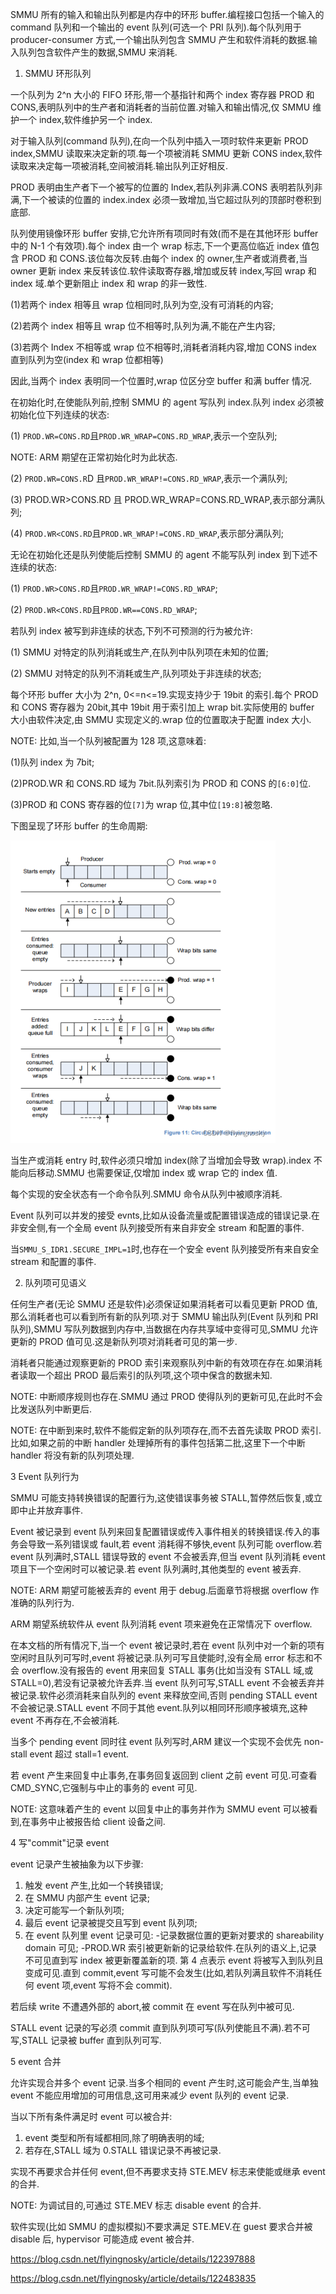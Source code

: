 
SMMU 所有的输入和输出队列都是内存中的环形 buffer.编程接口包括一个输入的 command 队列和一个输出的 event 队列(可选一个 PRI 队列).每个队列用于 producer-consumer 方式,一个输出队列包含 SMMU 产生和软件消耗的数据.输入队列包含软件产生的数据,SMMU 来消耗.

1. SMMU 环形队列

一个队列为 2^n 大小的 FIFO 环形,带一个基指针和两个 index 寄存器 PROD 和 CONS,表明队列中的生产者和消耗者的当前位置.对输入和输出情况,仅 SMMU 维护一个 index,软件维护另一个 index.

对于输入队列(command 队列),在向一个队列中插入一项时软件来更新 PROD index,SMMU 读取来决定新的项.每一个项被消耗 SMMU 更新 CONS index,软件读取来决定每一项被消耗,空间被消耗.输出队列正好相反.

PROD 表明由生产者下一个被写的位置的 Index,若队列非满.CONS 表明若队列非满,下一个被读的位置的 index.index 必须一致增加,当它超过队列的顶部时卷积到底部.

队列使用镜像环形 buffer 安排,它允许所有项同时有效(而不是在其他环形 buffer 中的 N-1 个有效项).每个 index 由一个 wrap 标志,下一个更高位临近 index 值包含 PROD 和 CONS.该位每次反转.由每个 index 的 owner,生产者或消费者,当 owner 更新 index 来反转该位.软件读取寄存器,增加或反转 index,写回 wrap 和 index 域.单个更新阻止 index 和 wrap 的非一致性.

(1)若两个 index 相等且 wrap 位相同时,队列为空,没有可消耗的内容;

(2)若两个 index 相等且 wrap 位不相等时,队列为满,不能在产生内容;

(3)若两个 Index 不相等或 wrap 位不相等时,消耗者消耗内容,增加 CONS index 直到队列为空(index 和 wrap 位都相等)

因此,当两个 index 表明同一个位置时,wrap 位区分空 buffer 和满 buffer 情况.

在初始化时,在使能队列前,控制 SMMU 的 agent 写队列 index.队列 index 必须被初始化位下列连续的状态:

(1) `PROD.WR=CONS.RD`且`PROD.WR_WRAP=CONS.RD_WRAP`,表示一个空队列;

NOTE: ARM 期望在正常初始化时为此状态.

(2) `PROD.WR=CONS.R`D 且`PROD.WR_WRAP!=CONS.RD_WRAP`,表示一个满队列;

(3) PROD.WR>CONS.RD 且 PROD.WR_WRAP=CONS.RD_WRAP,表示部分满队列;

(4) `PROD.WR<CONS.RD`且`PROD.WR_WRAP!=CONS.RD_WRAP`,表示部分满队列;

无论在初始化还是队列使能后控制 SMMU 的 agent 不能写队列 index 到下述不连续的状态:

(1) `PROD.WR>CONS.RD`且`PROD.WR_WRAP!=CONS.RD_WRAP`;

(2) `PROD.WR<CONS.RD`且`PROD.WR==CONS.RD_WRAP`;

若队列 index 被写到非连续的状态,下列不可预测的行为被允许:

(1) SMMU 对特定的队列消耗或生产,在队列中队列项在未知的位置;

(2) SMMU 对特定的队列不消耗或生产,队列项处于非连续的状态;

每个环形 buffer 大小为 2^n, 0<=n<=19.实现支持少于 19bit 的索引.每个 PROD 和 CONS 寄存器为 20bit,其中 19bit 用于索引加上 wrap bit.实际使用的 buffer 大小由软件决定,由 SMMU 实现定义的.wrap 位的位置取决于配置 index 大小.

NOTE: 比如,当一个队列被配置为 128 项,这意味着:

(1)队列 index 为 7bit;

(2)PROD.WR 和 CONS.RD 域为 7bit.队列索引为 PROD 和 CONS 的`[6:0]`位.

(3)PROD 和 CONS 寄存器的位`[7]`为 wrap 位,其中位`[19:8]`被忽略.

下图呈现了环形 buffer 的生命周期:

![2022-08-15-16-23-49.png](./images/2022-08-15-16-23-49.png)

当生产或消耗 entry 时,软件必须只增加 index(除了当增加会导致 wrap).index 不能向后移动.SMMU 也需要保证,仅增加 index 或 wrap 它的 index 值.

每个实现的安全状态有一个命令队列.SMMU 命令从队列中被顺序消耗.

Event 队列可以并发的接受 evnts,比如从设备流量或配置错误造成的错误记录.在非安全侧,有一个全局 event 队列接受所有来自非安全 stream 和配置的事件.

当`SMMU_S_IDR1.SECURE_IMPL=1`时,也存在一个安全 event 队列接受所有来自安全 stream 和配置的事件.

2. 队列项可见语义

任何生产者(无论 SMMU 还是软件)必须保证如果消耗者可以看见更新 PROD 值,那么消耗者也可以看到所有新的队列项.对于 SMMU 输出队列(Event 队列和 PRI 队列),SMMU 写队列数据到内存中,当数据在内存共享域中变得可见,SMMU 允许更新的 PROD 值可见.这是新队列项对消耗者可见的第一步.

消耗者只能通过观察更新的 PROD 索引来观察队列中新的有效项在存在.如果消耗者读取一个超出 PROD 最后索引的队列项,这个项中保含的数据未知.

NOTE: 中断顺序规则也存在.SMMU 通过 PROD 使得队列的更新可见,在此时不会比发送队列中断更后.

NOTE: 在中断到来时,软件不能假定新的队列项存在,而不去首先读取 PROD 索引.比如,如果之前的中断 handler 处理掉所有的事件包括第二批,这里下一个中断 handler 将没有新的队列项处理.

3 Event 队列行为

SMMU 可能支持转换错误的配置行为,这使错误事务被 STALL,暂停然后恢复,或立即中止并放弃事件.

Event 被记录到 event 队列来回复配置错误或传入事件相关的转换错误.传入的事务会导致一系列错误或 fault,若 event 消耗得不够快,event 队列可能 overflow.若 event 队列满时,STALL 错误导致的 event 不会被丢弃,但当 event 队列消耗 event 项且下一个空闲时可以被记录.若 event 队列满时,其他类型的 event 被丢弃.

NOTE: ARM 期望可能被丢弃的 event 用于 debug.后面章节将根据 overflow 作准确的队列行为.

ARM 期望系统软件从 event 队列消耗 event 项来避免在正常情况下 overflow.

在本文档的所有情况下,当一个 event 被记录时,若在 event 队列中对一个新的项有空闲时且队列可写时,event 将被记录.队列可写且使能时,没有全局 error 标志和不会 overflow.没有报告的 event 用来回复 STALL 事务(比如当没有 STALL 域,或 STALL=0),若没有记录被允许丢弃.当 event 队列可写,STALL event 不会被丢弃并被记录.软件必须消耗来自队列的 event 来释放空间,否则 pending STALL event 不会被记录.STALL event 不同于其他 event.队列以相同环形顺序被填充,这种 event 不再存在,不会被消耗.

当多个 pending event 同时往 event 队列写时,ARM 建议一个实现不会优先 non-stall event 超过 stall=1 event.

若 event 产生来回复中止事务,在事务回复返回到 client 之前 event 可见.可查看 CMD_SYNC,它强制与中止的事务的 event 可见.

NOTE: 这意味着产生的 event 以回复中止的事务并作为 SMMU event 可以被看到,在事务中止被报告给 client 设备之间.

4 写"commit"记录 event

event 记录产生被抽象为以下步骤:

1. 触发 event 产生,比如一个转换错误;
2. 在 SMMU 内部产生 event 记录;
3. 决定可能写一个新队列项;
4. 最后 event 记录被提交且写到 event 队列项;
5. 在 event 队列里 event 记录可见:
-记录数据位置的更新对要求的 shareability domain 可见;
-PROD.WR 索引被更新新的记录给软件.在队列的语义上,记录不可见直到写 index 被更新覆盖新的项.
第 4 点表示 event 将被写入到队列且变成可见.直到 commit,event 写可能不会发生(比如,若队列满且软件不消耗任何 event 项,event 写将不会 commit).

若后续 write 不遭遇外部的 abort,被 commit 在 event 写在队列中被可见.

STALL event 记录的写必须 commit 直到队列项可写(队列使能且不满).若不可写,STALL 记录被 buffer 直到队列可写.

5 event 合并

允许实现合并多个 event 记录.当多个相同的 event 产生时,这可能会产生,当单独 event 不能应用增加的可用信息,这可用来减少 event 队列的 event 记录.

当以下所有条件满足时 event 可以被合并:

1. event 类型和所有域都相同,除了明确表明的域;
2. 若存在,STALL 域为 0.STALL 错误记录不再被记录.

实现不再要求合并任何 event,但不再要求支持 STE.MEV 标志来使能或继承 event 的合并.

NOTE: 为调试目的,可通过 STE.MEV 标志 disable event 的合并.

软件实现(比如 SMMU 的虚拟模拟)不要求满足 STE.MEV.在 guest 要求合并被 disable 后, hypervisor 可能造成 event 被合并.



https://blog.csdn.net/flyingnosky/article/details/122397888

https://blog.csdn.net/flyingnosky/article/details/122483835

